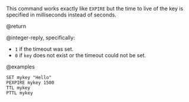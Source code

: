 This command works exactly like `EXPIRE` but the time to live of the key is
specified in milliseconds instead of seconds.

@return

@integer-reply, specifically:

* `1` if the timeout was set.
* `0` if `key` does not exist or the timeout could not be set.

@examples

```cli
SET mykey "Hello"
PEXPIRE mykey 1500
TTL mykey
PTTL mykey
```
